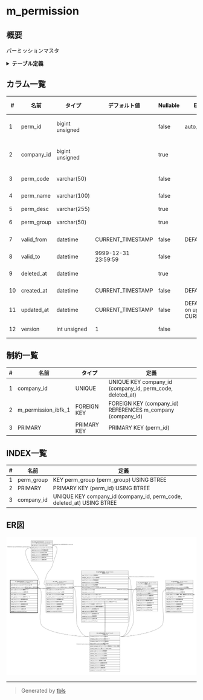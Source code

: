 # m_permission

## 概要

パーミッションマスタ

<details>
<summary><strong>テーブル定義</strong></summary>

```sql
CREATE TABLE `m_permission` (
  `perm_id` bigint unsigned NOT NULL AUTO_INCREMENT COMMENT 'パーミッションID',
  `company_id` bigint unsigned DEFAULT NULL COMMENT '会社ID (NULL = 全社共通)',
  `perm_code` varchar(50) COLLATE utf8mb4_ja_0900_as_cs_ks NOT NULL COMMENT '権限コード',
  `perm_name` varchar(100) COLLATE utf8mb4_ja_0900_as_cs_ks NOT NULL COMMENT '権限名称',
  `perm_desc` varchar(255) COLLATE utf8mb4_ja_0900_as_cs_ks DEFAULT NULL COMMENT '説明',
  `perm_group` varchar(50) COLLATE utf8mb4_ja_0900_as_cs_ks DEFAULT NULL COMMENT '機能グループ',
  `valid_from` datetime NOT NULL DEFAULT CURRENT_TIMESTAMP COMMENT '有効開始日時',
  `valid_to` datetime NOT NULL DEFAULT '9999-12-31 23:59:59' COMMENT '有効終了日時',
  `deleted_at` datetime DEFAULT NULL COMMENT '論理削除日時',
  `created_at` datetime NOT NULL DEFAULT CURRENT_TIMESTAMP COMMENT '登録日時',
  `updated_at` datetime NOT NULL DEFAULT CURRENT_TIMESTAMP ON UPDATE CURRENT_TIMESTAMP COMMENT '更新日時',
  `version` int unsigned NOT NULL DEFAULT '1' COMMENT 'バージョン',
  PRIMARY KEY (`perm_id`),
  UNIQUE KEY `company_id` (`company_id`,`perm_code`,`deleted_at`),
  KEY `perm_group` (`perm_group`),
  CONSTRAINT `m_permission_ibfk_1` FOREIGN KEY (`company_id`) REFERENCES `m_company` (`company_id`)
) ENGINE=InnoDB AUTO_INCREMENT=[Redacted by tbls] DEFAULT CHARSET=utf8mb4 COLLATE=utf8mb4_ja_0900_as_cs_ks COMMENT='パーミッションマスタ'
```

</details>

## カラム一覧

| #  | 名前         | タイプ             | デフォルト値              | Nullable | Extra Definition                              | 子テーブル                                     | 親テーブル                     | コメント                     |
| -- | ---------- | --------------- | ------------------- | -------- | --------------------------------------------- | ----------------------------------------- | ------------------------- | ------------------------ |
| 1  | perm_id    | bigint unsigned |                     | false    | auto_increment                                | [m_role_permission](m_role_permission.md) |                           | パーミッションID                |
| 2  | company_id | bigint unsigned |                     | true     |                                               |                                           | [m_company](m_company.md) | 会社ID (NULL = 全社共通)       |
| 3  | perm_code  | varchar(50)     |                     | false    |                                               |                                           |                           | 権限コード                    |
| 4  | perm_name  | varchar(100)    |                     | false    |                                               |                                           |                           | 権限名称                     |
| 5  | perm_desc  | varchar(255)    |                     | true     |                                               |                                           |                           | 説明                       |
| 6  | perm_group | varchar(50)     |                     | true     |                                               |                                           |                           | 機能グループ                   |
| 7  | valid_from | datetime        | CURRENT_TIMESTAMP   | false    | DEFAULT_GENERATED                             |                                           |                           | 有効開始日時                   |
| 8  | valid_to   | datetime        | 9999-12-31 23:59:59 | false    |                                               |                                           |                           | 有効終了日時                   |
| 9  | deleted_at | datetime        |                     | true     |                                               |                                           |                           | 論理削除日時                   |
| 10 | created_at | datetime        | CURRENT_TIMESTAMP   | false    | DEFAULT_GENERATED                             |                                           |                           | 登録日時                     |
| 11 | updated_at | datetime        | CURRENT_TIMESTAMP   | false    | DEFAULT_GENERATED on update CURRENT_TIMESTAMP |                                           |                           | 更新日時                     |
| 12 | version    | int unsigned    | 1                   | false    |                                               |                                           |                           | バージョン                    |

## 制約一覧

| # | 名前                  | タイプ         | 定義                                                         |
| - | ------------------- | ----------- | ---------------------------------------------------------- |
| 1 | company_id          | UNIQUE      | UNIQUE KEY company_id (company_id, perm_code, deleted_at)  |
| 2 | m_permission_ibfk_1 | FOREIGN KEY | FOREIGN KEY (company_id) REFERENCES m_company (company_id) |
| 3 | PRIMARY             | PRIMARY KEY | PRIMARY KEY (perm_id)                                      |

## INDEX一覧

| # | 名前         | 定義                                                                    |
| - | ---------- | --------------------------------------------------------------------- |
| 1 | perm_group | KEY perm_group (perm_group) USING BTREE                               |
| 2 | PRIMARY    | PRIMARY KEY (perm_id) USING BTREE                                     |
| 3 | company_id | UNIQUE KEY company_id (company_id, perm_code, deleted_at) USING BTREE |

## ER図

![er](m_permission.svg)

---

> Generated by [tbls](https://github.com/k1LoW/tbls)
